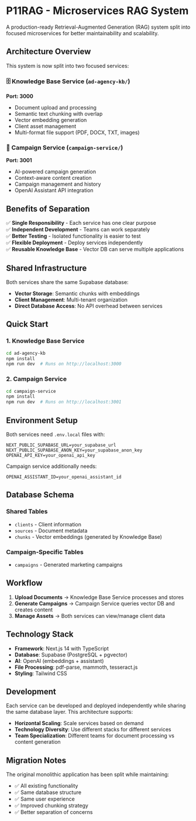# P11RAG - Microservices RAG System

A production-ready Retrieval-Augmented Generation (RAG) system split into focused microservices for better maintainability and scalability.

## Architecture Overview

This system is now split into two focused services:

### 🗄️ Knowledge Base Service (`ad-agency-kb/`)
**Port: 3000**
- Document upload and processing
- Semantic text chunking with overlap
- Vector embedding generation
- Client asset management
- Multi-format file support (PDF, DOCX, TXT, images)

### 🎯 Campaign Service (`campaign-service/`)
**Port: 3001**
- AI-powered campaign generation
- Context-aware content creation
- Campaign management and history
- OpenAI Assistant API integration

## Benefits of Separation

✅ **Single Responsibility** - Each service has one clear purpose  
✅ **Independent Development** - Teams can work separately  
✅ **Better Testing** - Isolated functionality is easier to test  
✅ **Flexible Deployment** - Deploy services independently  
✅ **Reusable Knowledge Base** - Vector DB can serve multiple applications  

## Shared Infrastructure

Both services share the same Supabase database:
- **Vector Storage**: Semantic chunks with embeddings
- **Client Management**: Multi-tenant organization
- **Direct Database Access**: No API overhead between services

## Quick Start

### 1. Knowledge Base Service
```bash
cd ad-agency-kb
npm install
npm run dev  # Runs on http://localhost:3000
```

### 2. Campaign Service
```bash
cd campaign-service
npm install
npm run dev  # Runs on http://localhost:3001
```

## Environment Setup

Both services need `.env.local` files with:
```env
NEXT_PUBLIC_SUPABASE_URL=your_supabase_url
NEXT_PUBLIC_SUPABASE_ANON_KEY=your_supabase_anon_key
OPENAI_API_KEY=your_openai_api_key
```

Campaign service additionally needs:
```env
OPENAI_ASSISTANT_ID=your_openai_assistant_id
```

## Database Schema

### Shared Tables
- `clients` - Client information
- `sources` - Document metadata
- `chunks` - Vector embeddings (generated by Knowledge Base)

### Campaign-Specific Tables
- `campaigns` - Generated marketing campaigns

## Workflow

1. **Upload Documents** → Knowledge Base Service processes and stores
2. **Generate Campaigns** → Campaign Service queries vector DB and creates content
3. **Manage Assets** → Both services can view/manage client data

## Technology Stack

- **Framework**: Next.js 14 with TypeScript
- **Database**: Supabase (PostgreSQL + pgvector)
- **AI**: OpenAI (embeddings + assistant)
- **File Processing**: pdf-parse, mammoth, tesseract.js
- **Styling**: Tailwind CSS

## Development

Each service can be developed and deployed independently while sharing the same database layer. This architecture supports:

- **Horizontal Scaling**: Scale services based on demand
- **Technology Diversity**: Use different stacks for different services
- **Team Specialization**: Different teams for document processing vs content generation

## Migration Notes

The original monolithic application has been split while maintaining:
- ✅ All existing functionality
- ✅ Same database structure
- ✅ Same user experience
- ✅ Improved chunking strategy
- ✅ Better separation of concerns 